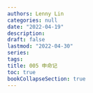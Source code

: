 ```yaml
---
authors: Lenny Lin
categories: null
date: "2022-04-19"
description: 
draft: false
lastmod: "2022-04-30"
series:
tags: 
title: 005 申命记
toc: true
bookCollapseSection: true
---
```






